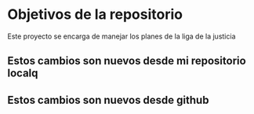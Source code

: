 # Objetivos de la repositorio

Este proyecto se encarga de manejar los planes de la liga de la justicia


## Estos cambios son nuevos desde mi repositorio localq
## Estos cambios son nuevos desde github
